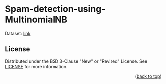 # Spam-detection-using-MultinomialNB
 

Dataset: [link][link_to_dataset]

<!-- License -->
## <a name="license"> License </a>

Distributed under the BSD 3-Clause "New" or "Revised" License. See [LICENSE](LICENSE) for more information.

<p align="right">(<a href="#readme-top">back to top</a>)</p>

<!-- Markdown links -->
[link_to_dataset]: https://www.kaggle.com/datasets/venky73/spam-mails-dataset/data